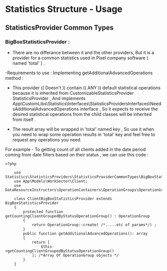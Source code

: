 # Statistics Structure - Usage
## StatisticsProvider Common Types
### BigBoxStatisticsProvider :
- There are no differance between it and the other providers,
  But it is a provider for a common statistics used in Pixel company software ( named 'total' ) .

-Requirements to use :
Implementing getAdditionalAdvancedOperations method :
- This provider (( Doesn't )) contain (( ANY )) default statistical operations because it is inherited from CustomizableStatisticsProvider StatisticsProvider ,
  And implements App\CustomLibs\Statistics\Interfaces\StatisticsProvidersInterfaces\NeedsAdditionalAdvancedOperations interface  ,
  So it expects to receive the desired statistical operations from the child classes will be inherited from  itself .

- The result array will be wrapped in 'total' named key ,
  So use it when you need to wrap some operation results in 'total' key and feel free to request any operations you need.

For example - To getting count of all clients added in the date period coming from date filters based on their status ,  we can use this code :

    <?php
    
        use Statistics\StatisticsProviders\StatisticsProviderCommonTypes\BigBoxStatisticsProvider;
        use App\Models\WorkSector\Client;
        use DataResourceInstructors\OperationContainers\OperationGroups\OperationGroup;

        class ClientBigBoxStatisticsProvider extends BigBoxStatisticsProvider
        {
            protected function getCountingClientGroupedByStatusOperationGroup() : OperationGroup
            {
                return OperationGroup::create( /*.....etc of params*/) ;
            }
            public function getAdditionalAdvancedOperations(): array
            {
                return [
                    $this->getCountingClientGroupedByStatusOperationGroup()
                ]; /*Array Of OperationGroup objects */
            }
        }
